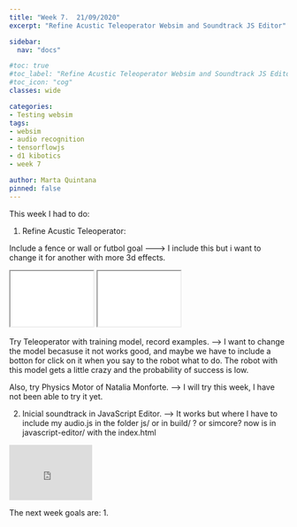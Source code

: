 ```yaml
---
title: "Week 7.  21/09/2020"
excerpt: "Refine Acustic Teleoperator Websim and Soundtrack JS Editor"

sidebar:
  nav: "docs"

#toc: true
#toc_label: "Refine Acustic Teleoperator Websim and Soundtrack JS Editor"
#toc_icon: "cog"
classes: wide

categories:
- Testing websim
tags:
- websim
- audio recognition
- tensorflowjs
- d1 kibotics
- week 7

author: Marta Quintana
pinned: false
---
```


This week I had to do:

1. Refine Acustic Teleoperator: 

Include a fence or wall or futbol goal ---> I include this but i want to change it for another with more 3d effects.

<iframe width="150" height="100" src="valla.png"></iframe>
<iframe width="150" height="100" src="valla2.png"></iframe>
	
Try Teleoperator with training model, record examples.  --> I want to change the model becasuse it not works good, and maybe we have to include a botton 	   for click on it when you say to the robot what to do. The robot with this model gets a little crazy and the probability of success is low. 
	
Also, try Physics Motor of Natalia Monforte. --> I will try this week, I have not been able to try it yet.

2. Inicial soundtrack in JavaScript Editor. --> It works but where I have to include my audio.js in the folder js/ or in build/ ? or simcore? now is in javascript-editor/ with the index.html

<iframe width="150" height="100" src="https://youtube.com/embed/c__BayBCSX4" frameborder="0" allow="autoplay; encrypted-media" allowfullscreen></iframe>





The next week goals are:
1.
